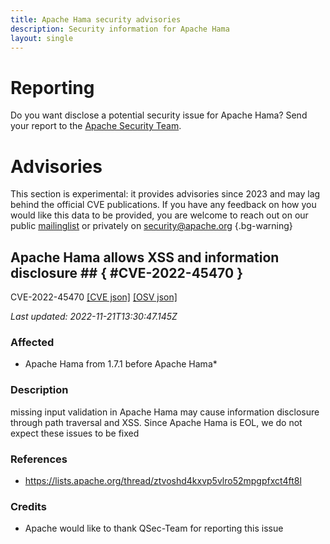 ```yaml
---
title: Apache Hama security advisories
description: Security information for Apache Hama
layout: single
---
```


# Reporting

Do you want disclose a potential security issue for Apache Hama? Send your report to the [Apache Security Team](mailto:security@apache.org).

# Advisories

This section is experimental: it provides advisories since 2023 and may lag behind the official CVE publications. If you have any feedback on how you would like this data to be provided, you are welcome to reach out on our public [mailinglist](/mailinglist) or privately on [security@apache.org](mailto:security@apache.org)
{.bg-warning}

## Apache Hama allows XSS and information disclosure ## { #CVE-2022-45470 }

CVE-2022-45470 [\[CVE json\]](./CVE-2022-45470.cve.json) [\[OSV json\]](./CVE-2022-45470.osv.json)



_Last updated: 2022-11-21T13:30:47.145Z_

### Affected

* Apache Hama from 1.7.1 before Apache Hama*


### Description

missing input validation in Apache Hama may cause information disclosure through path traversal and XSS. Since Apache Hama is EOL, we do not expect these issues to be fixed

### References
* https://lists.apache.org/thread/ztvoshd4kxvp5vlro52mpgpfxct4ft8l


### Credits
* Apache would like to thank QSec-Team for reporting this issue
